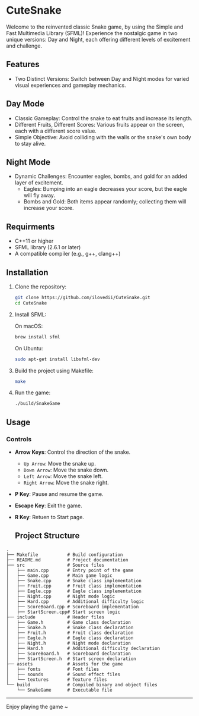 # CuteSnake
Welcome to the reinvented classic Snake game, by using the Simple and Fast Multimedia Library (SFML)! Experience the nostalgic game in two unique versions: Day and Night, each offering different levels of excitement and challenge.

## Features
- Two Distinct Versions: Switch between Day and Night modes for varied visual experiences and gameplay mechanics.

## Day Mode
- Classic Gameplay: Control the snake to eat fruits and increase its length.
- Different Fruits, Different Scores: Various fruits appear on the screen, each with a different score value.
- Simple Objective: Avoid colliding with the walls or the snake's own body to stay alive.

## Night Mode
- Dynamic Challenges: Encounter eagles, bombs, and gold for an added layer of excitement.
  - Eagles: Bumping into an eagle decreases your score, but the eagle will fly away.
  - Bombs and Gold: Both items appear randomly; collecting them will increase your score.
  
## Requirments
- C++11 or higher
- SFML library (2.6.1 or later)
- A compatible compiler (e.g., g++, clang++)

## Installation

1. Clone the repository:

   ```bash
   git clone https://github.com/ilovedii/CuteSnake.git
   cd CuteSnake
   ```

2. Install SFML:

   On macOS:
   ```bash
   brew install sfml
   ```

   On Ubuntu:
   ```bash
   sudo apt-get install libsfml-dev
   ```

3. Build the project using Makefile:

   ```bash
   make
   ```

4. Run the game:

   ```bash
   ./build/SnakeGame
   ```
## Usage

### Controls

- **Arrow Keys**: Control the direction of the snake.
  - `Up Arrow`: Move the snake up.
  - `Down Arrow`: Move the snake down.
  - `Left Arrow`: Move the snake left.
  - `Right Arrow`: Move the snake right.
- **P Key**: Pause and resume the game.
- **Escape Key**: Exit the game.
- **R Key**: Retuen to Start page.

  ## Project Structure

```
.
├── Makefile           # Build configuration
├── README.md          # Project documentation
├── src                # Source files
│   ├── main.cpp       # Entry point of the game
│   ├── Game.cpp       # Main game logic
│   ├── Snake.cpp      # Snake class implementation
│   ├── Fruit.cpp      # Fruit class implementation
│   ├── Eagle.cpp      # Eagle class implementation
│   ├── Night.cpp      # Night mode logic
│   ├── Hard.cpp       # Additional difficulty logic
│   ├── ScoreBoard.cpp # Scoreboard implementation
│   ├── StartScreen.cpp# Start screen logic
├── include            # Header files
│   ├── Game.h         # Game class declaration
│   ├── Snake.h        # Snake class declaration
│   ├── Fruit.h        # Fruit class declaration
│   ├── Eagle.h        # Eagle class declaration
│   ├── Night.h        # Night mode declaration
│   ├── Hard.h         # Additional difficulty declaration
│   ├── ScoreBoard.h   # Scoreboard declaration
│   ├── StartScreen.h  # Start screen declaration
├── assets             # Assets for the game
│   ├── fonts          # Font files
│   ├── sounds         # Sound effect files
│   └── textures       # Texture files
└── build              # Compiled binary and object files
    └── SnakeGame      # Executable file

```

---
Enjoy playing the game ~
